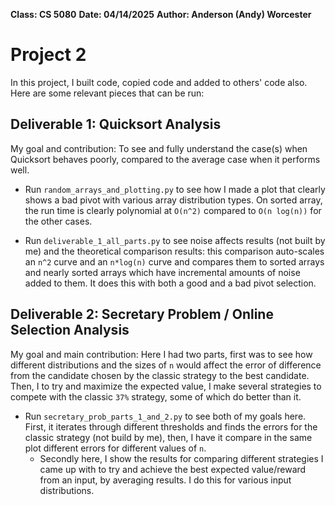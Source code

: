 **Class: CS 5080**
**Date: 04/14/2025**
**Author: Anderson (Andy) Worcester**

# Project 2

In this project, I built code, copied code and added to others' code also.
Here are some relevant pieces that can be run:

## Deliverable 1: Quicksort Analysis

My goal and contribution: To see and fully understand the case(s) when Quicksort behaves poorly, compared to the
  average case when it performs well.

- Run `random_arrays_and_plotting.py` to see how I made a plot that clearly shows a bad pivot with various array
  distribution types. On sorted array, the run time is clearly polynomial at `O(n^2)` compared to `O(n log(n))` for the
  other cases.

- Run `deliverable_1_all_parts.py` to see noise affects results (not built by me) and the theoretical comparison results:
  this comparison auto-scales an `n^2` curve and an `n*log(n)` curve and compares them to sorted arrays and nearly sorted
  arrays which have incremental amounts of noise added to them. It does this with both a good and a bad pivot selection.

## Deliverable 2: Secretary Problem / Online Selection Analysis

My goal and main contribution: Here I had two parts, first was to see how different distributions and the sizes of `n`
  would affect the error of difference from the candidate chosen by the classic strategy to the best candidate. Then, I
  to try and maximize the expected value, I make several strategies to compete with the classic `37%` strategy, some of 
  which do better than it.

- Run `secretary_prob_parts_1_and_2.py` to see both of my goals here. First, it iterates through different thresholds
  and finds the errors for the classic strategy (not build by me), then, I have it compare in the same plot different
  errors for different values of `n`.
  - Secondly here, I show the results for comparing different strategies I came up with to try and achieve the best
    expected value/reward from an input, by averaging results. I do this for various input distributions.